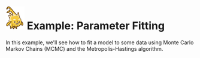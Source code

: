 # <img alt="scientific-snap-icon" src="../../images/einstein_snap.png" width="50"/> Example: Parameter Fitting

In this example, we'll see how to fit a model to some data using Monte Carlo Markov Chains (MCMC) and the Metropolis-Hastings algorithm.

